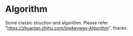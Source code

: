 # Algorithm
Some classic struction and algorithm.
Please refer "https://zhuanlan.zhihu.com/lowkeyway-Algorithm", thanks.
